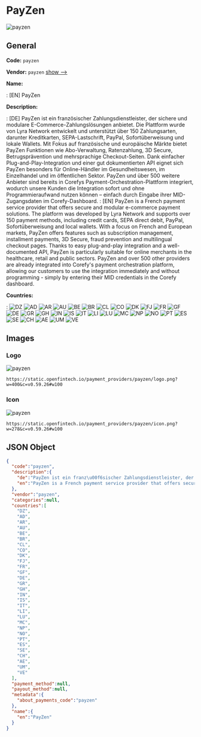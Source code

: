 
# PayZen 
![payzen](https://static.openfintech.io/payment_providers/payzen/logo.png?w=400&c=v0.59.26#w100)  

## General 
 
**Code:** `payzen` 
 
**Vendor:** `payzen` [show -->](/vendors/payzen/) 
 
**Name:** 
 
:	[EN] PayZen 
 
**Description:** 
 
: [DE] PayZen ist ein französischer Zahlungsdienstleister, der sichere und modulare E-Commerce-Zahlungslösungen anbietet. Die Plattform wurde von Lyra Network entwickelt und unterstützt über 150 Zahlungsarten, darunter Kreditkarten, SEPA-Lastschrift, PayPal, Sofortüberweisung und lokale Wallets. Mit Fokus auf französische und europäische Märkte bietet PayZen Funktionen wie Abo-Verwaltung, Ratenzahlung, 3D Secure, Betrugsprävention und mehrsprachige Checkout-Seiten. Dank einfacher Plug-and-Play-Integration und einer gut dokumentierten API eignet sich PayZen besonders für Online-Händler im Gesundheitswesen, im Einzelhandel und im öffentlichen Sektor. PayZen und über 500 weitere Anbieter sind bereits in Corefys Payment-Orchestration-Plattform integriert, wodurch unsere Kunden die Integration sofort und ohne Programmieraufwand nutzen können – einfach durch Eingabe ihrer MID-Zugangsdaten im Corefy-Dashboard. 
: [EN] PayZen is a French payment service provider that offers secure and modular e-commerce payment solutions. The platform was developed by Lyra Network and supports over 150 payment methods, including credit cards, SEPA direct debit, PayPal, Sofortüberweisung and local wallets. With a focus on French and European markets, PayZen offers features such as subscription management, installment payments, 3D Secure, fraud prevention and multilingual checkout pages. Thanks to easy plug-and-play integration and a well-documented API, PayZen is particularly suitable for online merchants in the healthcare, retail and public sectors. PayZen and over 500 other providers are already integrated into Corefy's payment orchestration platform, allowing our customers to use the integration immediately and without programming - simply by entering their MID credentials in the Corefy dashboard. 
 
 
**Countries:** 
 
:	![DZ](https://cdnjs.cloudflare.com/ajax/libs/flag-icon-css/3.3.0/flags/4x3/dz.svg#w24) 	![AD](https://cdnjs.cloudflare.com/ajax/libs/flag-icon-css/3.3.0/flags/4x3/ad.svg#w24) 	![AR](https://cdnjs.cloudflare.com/ajax/libs/flag-icon-css/3.3.0/flags/4x3/ar.svg#w24) 	![AU](https://cdnjs.cloudflare.com/ajax/libs/flag-icon-css/3.3.0/flags/4x3/au.svg#w24) 	![BE](https://cdnjs.cloudflare.com/ajax/libs/flag-icon-css/3.3.0/flags/4x3/be.svg#w24) 	![BR](https://cdnjs.cloudflare.com/ajax/libs/flag-icon-css/3.3.0/flags/4x3/br.svg#w24) 	![CL](https://cdnjs.cloudflare.com/ajax/libs/flag-icon-css/3.3.0/flags/4x3/cl.svg#w24) 	![CO](https://cdnjs.cloudflare.com/ajax/libs/flag-icon-css/3.3.0/flags/4x3/co.svg#w24) 	![DK](https://cdnjs.cloudflare.com/ajax/libs/flag-icon-css/3.3.0/flags/4x3/dk.svg#w24) 	![FJ](https://cdnjs.cloudflare.com/ajax/libs/flag-icon-css/3.3.0/flags/4x3/fj.svg#w24) 	![FR](https://cdnjs.cloudflare.com/ajax/libs/flag-icon-css/3.3.0/flags/4x3/fr.svg#w24) 	![GF](https://cdnjs.cloudflare.com/ajax/libs/flag-icon-css/3.3.0/flags/4x3/gf.svg#w24) 	![DE](https://cdnjs.cloudflare.com/ajax/libs/flag-icon-css/3.3.0/flags/4x3/de.svg#w24) 	![GR](https://cdnjs.cloudflare.com/ajax/libs/flag-icon-css/3.3.0/flags/4x3/gr.svg#w24) 	![GH](https://cdnjs.cloudflare.com/ajax/libs/flag-icon-css/3.3.0/flags/4x3/gh.svg#w24) 	![IN](https://cdnjs.cloudflare.com/ajax/libs/flag-icon-css/3.3.0/flags/4x3/in.svg#w24) 	![IS](https://cdnjs.cloudflare.com/ajax/libs/flag-icon-css/3.3.0/flags/4x3/is.svg#w24) 	![IT](https://cdnjs.cloudflare.com/ajax/libs/flag-icon-css/3.3.0/flags/4x3/it.svg#w24) 	![LI](https://cdnjs.cloudflare.com/ajax/libs/flag-icon-css/3.3.0/flags/4x3/li.svg#w24) 	![LU](https://cdnjs.cloudflare.com/ajax/libs/flag-icon-css/3.3.0/flags/4x3/lu.svg#w24) 	![MC](https://cdnjs.cloudflare.com/ajax/libs/flag-icon-css/3.3.0/flags/4x3/mc.svg#w24) 	![NP](https://cdnjs.cloudflare.com/ajax/libs/flag-icon-css/3.3.0/flags/4x3/np.svg#w24) 	![NO](https://cdnjs.cloudflare.com/ajax/libs/flag-icon-css/3.3.0/flags/4x3/no.svg#w24) 	![PT](https://cdnjs.cloudflare.com/ajax/libs/flag-icon-css/3.3.0/flags/4x3/pt.svg#w24) 	![ES](https://cdnjs.cloudflare.com/ajax/libs/flag-icon-css/3.3.0/flags/4x3/es.svg#w24) 	![SE](https://cdnjs.cloudflare.com/ajax/libs/flag-icon-css/3.3.0/flags/4x3/se.svg#w24) 	![CH](https://cdnjs.cloudflare.com/ajax/libs/flag-icon-css/3.3.0/flags/4x3/ch.svg#w24) 	![AE](https://cdnjs.cloudflare.com/ajax/libs/flag-icon-css/3.3.0/flags/4x3/ae.svg#w24) 	![UM](https://cdnjs.cloudflare.com/ajax/libs/flag-icon-css/3.3.0/flags/4x3/um.svg#w24) 	![VE](https://cdnjs.cloudflare.com/ajax/libs/flag-icon-css/3.3.0/flags/4x3/ve.svg#w24)  

## Images 

### Logo 
 
![payzen](https://static.openfintech.io/payment_providers/payzen/logo.png?w=400&c=v0.59.26#w100)  

```
https://static.openfintech.io/payment_providers/payzen/logo.png?w=400&c=v0.59.26#w100
```  

### Icon 
 
![payzen](https://static.openfintech.io/payment_providers/payzen/icon.png?w=278&c=v0.59.26#w100)  

```
https://static.openfintech.io/payment_providers/payzen/icon.png?w=278&c=v0.59.26#w100
```  

## JSON Object 

```json
{
  "code":"payzen",
  "description":{
    "de":"PayZen ist ein franz\u00f6sischer Zahlungsdienstleister, der sichere und modulare E-Commerce-Zahlungsl\u00f6sungen anbietet. Die Plattform wurde von Lyra Network entwickelt und unterst\u00fctzt \u00fcber 150 Zahlungsarten, darunter Kreditkarten, SEPA-Lastschrift, PayPal, Sofort\u00fcberweisung und lokale Wallets. Mit Fokus auf franz\u00f6sische und europ\u00e4ische M\u00e4rkte bietet PayZen Funktionen wie Abo-Verwaltung, Ratenzahlung, 3D Secure, Betrugspr\u00e4vention und mehrsprachige Checkout-Seiten. Dank einfacher Plug-and-Play-Integration und einer gut dokumentierten API eignet sich PayZen besonders f\u00fcr Online-H\u00e4ndler im Gesundheitswesen, im Einzelhandel und im \u00f6ffentlichen Sektor. PayZen und \u00fcber 500 weitere Anbieter sind bereits in Corefys Payment-Orchestration-Plattform integriert, wodurch unsere Kunden die Integration sofort und ohne Programmieraufwand nutzen k\u00f6nnen \u2013 einfach durch Eingabe ihrer MID-Zugangsdaten im Corefy-Dashboard.",
    "en":"PayZen is a French payment service provider that offers secure and modular e-commerce payment solutions. The platform was developed by Lyra Network and supports over 150 payment methods, including credit cards, SEPA direct debit, PayPal, Sofort\u00fcberweisung and local wallets. With a focus on French and European markets, PayZen offers features such as subscription management, installment payments, 3D Secure, fraud prevention and multilingual checkout pages. Thanks to easy plug-and-play integration and a well-documented API, PayZen is particularly suitable for online merchants in the healthcare, retail and public sectors. PayZen and over 500 other providers are already integrated into Corefy's payment orchestration platform, allowing our customers to use the integration immediately and without programming - simply by entering their MID credentials in the Corefy dashboard."
  },
  "vendor":"payzen",
  "categories":null,
  "countries":[
    "DZ",
    "AD",
    "AR",
    "AU",
    "BE",
    "BR",
    "CL",
    "CO",
    "DK",
    "FJ",
    "FR",
    "GF",
    "DE",
    "GR",
    "GH",
    "IN",
    "IS",
    "IT",
    "LI",
    "LU",
    "MC",
    "NP",
    "NO",
    "PT",
    "ES",
    "SE",
    "CH",
    "AE",
    "UM",
    "VE"
  ],
  "payment_method":null,
  "payout_method":null,
  "metadata":{
    "about_payments_code":"payzen"
  },
  "name":{
    "en":"PayZen"
  }
}
```  
